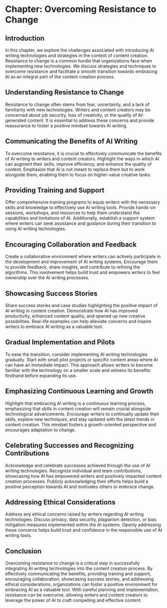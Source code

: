 Chapter: Overcoming Resistance to Change
========================================

Introduction
------------

In this chapter, we explore the challenges associated with introducing AI writing technologies and strategies in the context of content creation. Resistance to change is a common hurdle that organizations face when implementing new technologies. We discuss strategies and techniques to overcome resistance and facilitate a smooth transition towards embracing AI as an integral part of the content creation process.

Understanding Resistance to Change
----------------------------------

Resistance to change often stems from fear, uncertainty, and a lack of familiarity with new technologies. Writers and content creators may be concerned about job security, loss of creativity, or the quality of AI-generated content. It is essential to address these concerns and provide reassurance to foster a positive mindset towards AI writing.

Communicating the Benefits of AI Writing
----------------------------------------

To overcome resistance, it is crucial to effectively communicate the benefits of AI writing to writers and content creators. Highlight the ways in which AI can augment their skills, improve efficiency, and enhance the quality of content. Emphasize that AI is not meant to replace them but to work alongside them, enabling them to focus on higher-value creative tasks.

Providing Training and Support
------------------------------

Offer comprehensive training programs to equip writers with the necessary skills and knowledge to effectively use AI writing tools. Provide hands-on sessions, workshops, and resources to help them understand the capabilities and limitations of AI. Additionally, establish a support system where writers can seek assistance and guidance during their transition to using AI writing technologies.

Encouraging Collaboration and Feedback
--------------------------------------

Create a collaborative environment where writers can actively participate in the development and improvement of AI writing systems. Encourage them to provide feedback, share insights, and contribute to refining the algorithms. This involvement helps build trust and empowers writers to feel ownership over the AI writing processes.

Showcasing Success Stories
--------------------------

Share success stories and case studies highlighting the positive impact of AI writing in content creation. Demonstrate how AI has improved productivity, enhanced content quality, and opened up new creative possibilities. Real-life examples can help alleviate concerns and inspire writers to embrace AI writing as a valuable tool.

Gradual Implementation and Pilots
---------------------------------

To ease the transition, consider implementing AI writing technologies gradually. Start with small pilot projects or specific content areas where AI can have an immediate impact. This approach allows writers to become familiar with the technology on a smaller scale and witness its benefits firsthand before expanding its use.

Emphasizing Continuous Learning and Growth
------------------------------------------

Highlight that embracing AI writing is a continuous learning process, emphasizing that skills in content creation will remain crucial alongside technological advancements. Encourage writers to continually update their skills, explore new techniques, and stay updated with the latest trends in content creation. This mindset fosters a growth-oriented perspective and encourages adaptation to change.

Celebrating Successes and Recognizing Contributions
---------------------------------------------------

Acknowledge and celebrate successes achieved through the use of AI writing technologies. Recognize individual and team contributions, showcasing how AI has empowered writers and positively impacted content creation processes. Publicly acknowledging their efforts helps build a positive perception towards AI and motivates others to embrace change.

Addressing Ethical Considerations
---------------------------------

Address any ethical concerns raised by writers regarding AI writing technologies. Discuss privacy, data security, plagiarism detection, or bias mitigation measures implemented within the AI systems. Openly addressing these concerns helps build trust and confidence in the responsible use of AI writing tools.

Conclusion
----------

Overcoming resistance to change is a critical step in successfully integrating AI writing technologies into the content creation process. By effectively communicating the benefits, providing training and support, encouraging collaboration, showcasing success stories, and addressing ethical considerations, organizations can foster a positive environment for embracing AI as a valuable tool. With careful planning and implementation, resistance can be overcome, allowing writers and content creators to leverage the power of AI to craft compelling and effective content.
